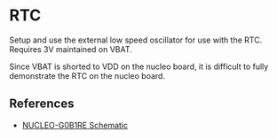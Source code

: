 # RTC

Setup and use the external low speed oscillator for use with the RTC.
Requires 3V maintained on VBAT.

Since VBAT is shorted to VDD on the nucleo board, it is difficult to fully
demonstrate the RTC on the nucleo board.

## References
- [NUCLEO-G0B1RE Schematic](https://www.st.com/resource/en/schematic_pack/mb1360-g0b1re-c02_schematic.pdf)
